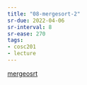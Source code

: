 ```yaml
---
title: "08-mergesort-2"
sr-due: 2022-04-06
sr-interval: 8
sr-ease: 270
tags: 
- cosc201
- lecture
---
```


[mergeosrt](notes/mergeosrt.md)
